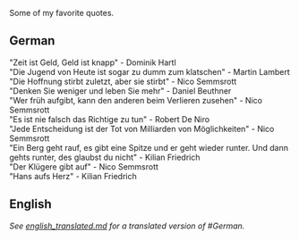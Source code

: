 Some of my favorite quotes.

## German

"Zeit ist Geld, Geld ist knapp" - Dominik Hartl
<br>
"Die Jugend von Heute ist sogar zu dumm zum klatschen" - Martin Lambert
<br>
"Die Hoffnung stirbt zuletzt, aber sie stirbt" - Nico Semmsrott
<br>
"Denken Sie weniger und leben Sie mehr" - Daniel Beuthner
<br>
"Wer früh aufgibt, kann den anderen beim Verlieren zusehen" - Nico Semmsrott
<br>
"Es ist nie falsch das Richtige zu tun" - Robert De Niro
<br>
"Jede Entscheidung ist der Tot von Milliarden von Möglichkeiten" - Nico Semmsrott
<br>
"Ein Berg geht rauf, es gibt eine Spitze und er geht wieder runter. Und dann gehts runter, des glaubst du nicht" - Kilian Friedrich
<br>
"Der Klügere gibt auf" - Nico Semmsrott
<br>
"Hans aufs Herz" - Kilian Friedrich

## English

*See <a href="https://benjamin-braun.github.io/quotes/english_translated">english_translated.md</a> for a translated version of #German.*
